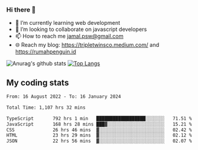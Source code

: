 ### Hi there 👋

<!--
**padepokanpenguin/padepokanpenguin** is a ✨ _special_ ✨ repository because its `README.md` (this file) appears on your GitHub profile.
-->

- 🌱 I’m currently learning  web development
- 👯 I’m looking to collaborate on javascript developers
- 📫 How to reach me jamal.psw@gmail.com
- 🌐 Reach my blog:
   https://tripletwinsco.medium.com/ and
   https://rumahpenguin.id

![Anurag's github stats](https://github-readme-stats.vercel.app/api?username=padepokanpenguin&count_private=true&disable_animations=false&show_icons=true&theme=default)
[![Top Langs](https://github-readme-stats.vercel.app/api/top-langs/?username=padepokanpenguin&theme=default&layout=compact)](https://github.com/padepokanpenguin)

## My coding stats

<!--START_SECTION:waka-->

```txt
From: 16 August 2022 - To: 16 January 2024

Total Time: 1,107 hrs 32 mins

TypeScript       792 hrs 1 min   ██████████████████░░░░░░░   71.51 %
JavaScript       168 hrs 28 mins ███▓░░░░░░░░░░░░░░░░░░░░░   15.21 %
CSS              26 hrs 46 mins  ▓░░░░░░░░░░░░░░░░░░░░░░░░   02.42 %
HTML             23 hrs 29 mins  ▓░░░░░░░░░░░░░░░░░░░░░░░░   02.12 %
JSON             22 hrs 56 mins  ▓░░░░░░░░░░░░░░░░░░░░░░░░   02.07 %
```

<!--END_SECTION:waka-->


